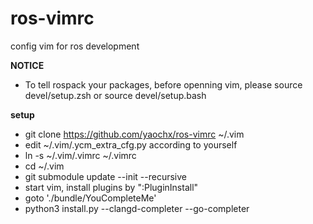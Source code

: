 # ros-vimrc
config vim for ros development

**NOTICE**
* To tell rospack your packages, before openning vim, please source devel/setup.zsh or source devel/setup.bash 

**setup**
* git clone https://github.com/yaochx/ros-vimrc ~/.vim
* edit ~/.vim/.ycm_extra_cfg.py according to yourself
* ln -s ~/.vim/.vimrc ~/.vimrc
* cd ~/.vim
* git submodule update --init --recursive
* start vim, install plugins by ":PluginInstall"
* goto './bundle/YouCompleteMe'
* python3 install.py --clangd-completer --go-completer

